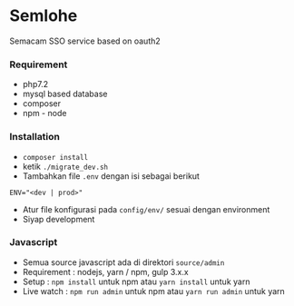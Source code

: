 # Semlohe

Semacam SSO service based on oauth2

### Requirement
- php7.2
- mysql based database
- composer
- npm - node

### Installation
- ``composer install``
- ketik ``./migrate_dev.sh``
- Tambahkan file ``.env`` dengan isi sebagai berikut
```
ENV="<dev | prod>"
```

- Atur file konfigurasi pada ``config/env/`` sesuai dengan environment
- Siyap development

### Javascript
- Semua source javascript ada di direktori ``source/admin``
- Requirement : nodejs, yarn / npm, gulp 3.x.x
- Setup : ``npm install`` untuk npm atau ``yarn install`` untuk yarn
- Live watch : ``npm run admin`` untuk npm atau ``yarn run admin`` untuk yarn 